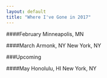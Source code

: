 ```yaml
---
layout: default
title: "Where I've Gone in 2017"
---
```


####February
Minneapolis, MN

####March
Armonk, NY
New York, NY

###Upcoming

####May
Honolulu, HI
New York, NY
